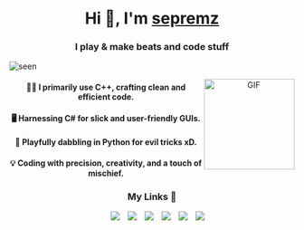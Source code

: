 <h1 align="center">Hi 👋, I'm <a href="https://github.com/sepremz" target="blank">
sepremz</a></h1>
<h3 align="center">I play & make beats and code stuff</h3>
<p align="left"> <img src="https://komarev.com/ghpvc/?username=sepremz&abbreviated=true" alt="seen" /> </p>
<a target="_blank" align="center">
  <img align="right" top="500" height="160" width="160" alt="GIF" src="https://steamuserimages-a.akamaihd.net/ugc/959716048075296014/6E0EB84D32090719B68289BB3F6A3A977F039D6C/?imw=5000&imh=5000&ima=fit&impolicy=Letterbox&imcolor=%23000000&letterbox=false">
</a>

<h4 align="center">👨‍💻 I primarily use C++, crafting clean and efficient code.</h4>
<h4 align="center">🖥️ Harnessing C# for slick and user-friendly GUIs.</h4>
<h4 align="center">🐍 Playfully dabbling in Python for evil tricks xD.</h4>
<h4 align="center">💡 Coding with precision, creativity, and a touch of mischief.</h4>

<p align="center">
<h3 align="center" >My Links 🤝 </h3>

 <div align="center"  class="icons-social" style="margin-left: 10px;">
        <a style="margin-left: 10px;"  target="_blank" href="https://soundcloud.com/sepremz/">
			<img src="https://img.icons8.com/doodle/48/soundcloud--v1.png"></a>
        <a style="margin-left: 10px;" target="_blank" href="https://www.instagram.com/sepremz/">
			<img src="https://img.icons8.com/doodle/40/000000/instagram-new--v2.png"></a>
		<a style="margin-left: 10px;" target="_blank" href="https://twitter.com/sepremz">
			<img src="https://img.icons8.com/doodle/1x/twitter-squared--v2.png" ></a>
		<a style="margin-left: 10px;" target="_blank" https://www.youtube.com/@sepremz">
				<img src="https://img.icons8.com/doodle/1x/youtube--v2.png" ></a>
                <a style="margin-left: 10px;" target="_blank" href="https://www.facebook.com/sepremz">
			<img src="https://img.icons8.com/doodle/48/facebook-new.png" ></a>
<a style="margin-left: 10px;" target="_blank" href="https://steamcommunity.com/id/sepremz/">
			<img src="https://img.icons8.com/doodle/48/steam-circled.png" ></a>
      </div>

</p>
